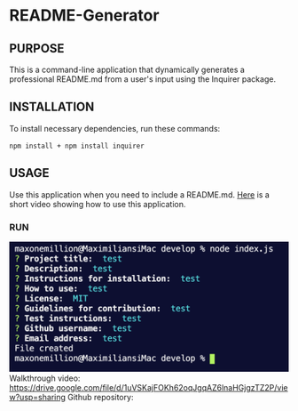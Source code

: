 # README-Generator

## PURPOSE
This is a command-line application that dynamically generates a professional README.md from a user's input using the Inquirer package.

## INSTALLATION
To install necessary dependencies, run these commands:
```
npm install + npm install inquirer
```
## USAGE
Use this application when you need to include a README.md.   [Here](https://drive.google.com/file/d/1uVSKajFOKh62oqJgqAZ6lnaHGjgzTZ2P/view?usp=sharing "Link to video showing how to use this app") is a short video showing how to use this application.

### RUN
![project screenshot](develop/images/screenshot.png) 
Walkthrough video: https://drive.google.com/file/d/1uVSKajFOKh62oqJgqAZ6lnaHGjgzTZ2P/view?usp=sharing
Github repository: 

